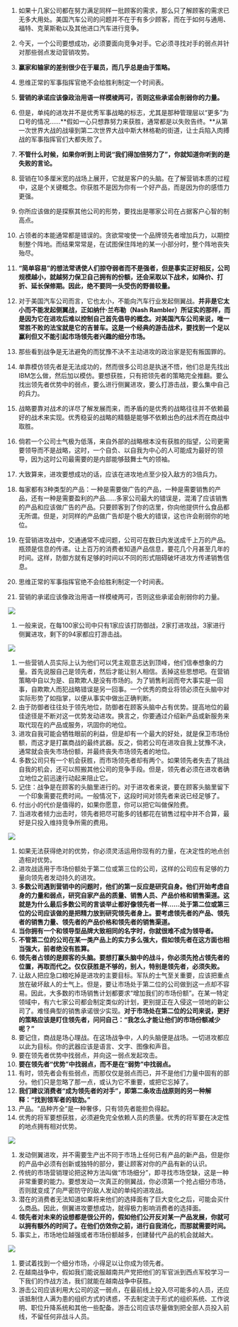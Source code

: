 1. 如果十几家公司都在努力满足同样一批顾客的需求，那么只了解顾客的需求已无多大用处。美国汽车公司的问题并不在于有多少顾客，而在于如何与通用、福特、克莱斯勒以及其他进口汽车进行竞争。
1. 今天，一个公司要想成功，必须要面向竞争对手。它必须寻找对手的弱点并针对那些弱点发动营销攻势。
1. **赢家和输家的差别很少在于雇员，而几乎总是由于策略。**
1. 思维正常的军事指挥官绝不会给胜利制定一个时间表。
1. **营销的承诺应该像政治用语一样模棱两可，否则这些承诺会削弱你的力量。**
1. 但是，单纯的进攻并不是优秀军事战略的标志，尤其是那种管理层以“更多”为口号的情况……**假如一心只想靠努力来获胜，通常都是以失败告终。**从第一次世界大战的战壕到第二次世界大战中斯大林格勒的街道，让士兵陷入肉搏战的军事指挥官们大都失败了。
1. **不管什么时候，如果你听到上司说“我们得加倍努力了”，你就知道你听到的是失败的言论。**
1. 营销在10多厘米宽的战场上展开，它就是客户的头脑。在了解营销本质的过程中，这是个关键概念。你获胜不是因为你有一个好产品，而是因为你的感悟力更强。
1. 你所应该做的是探察其他公司的形势，要找出是哪家公司在占据客户心智的制高点。
1. 占领者的本能通常都是错误的。贪欲常唆使一个品牌领先者增加兵力，以期控制整个阵地。而结果常常是，在试图保住阵地的某一小部分时，整个阵地丧失殆尽。
1. **“简单容易”的想法常诱使人们掠夺弱者而不是强者，但是事实正好相反，公司规模越小，就越努力保卫自己拥有的份额，还会采取以下战术，如降价、打折、延长保修期。因此，绝不要同一头受伤的野兽较量。**
1. 对于美国汽车公司而言，它也太小，不能向汽车行业发起侧翼战。**并非是它太小而不能发起侧翼战，正如纳什·兰布勒（Nash Rambler）所证实的那样，而是因为它在进攻后难以控制自己首先倡导的概念。对美国汽车公司来说，唯一常胜不败的法宝就是它的吉普车。这是一个经典的游击战术，要找到一个足以赢利但又不能引起市场领先者兴趣的细分市场。**
1. 那些看到战争是无法避免的而犹豫不决不主动进攻的政治家是犯有叛国罪的。


1. 单靠模仿领先者是无法成功的，然而很多公司总是执迷不悟，他们总是先找出IBM怎么做，然后加以模仿。要想获胜，只有把领先者的策略完全推翻。要么找出领先者优势中的弱点，要么进行侧翼进攻，要么打游击战，要么集中自己的兵力。
1. 战略要靠对战术的详尽了解发展而来，而矛盾的是优秀的战略往往并不依赖最好的战术来实现。优秀稳妥的战略的精髓是能够不依赖出色的战术而在商战中取胜。
1. 倘若一个公司士气极为低落，来自外部的战略根本没有获胜的指望，公司更需要领导而不是战略，这时，一个自负、以自我为中心的人可能成为最好的领导，因为这时公司最需要的是内部能够鼓舞士气的领袖。
1. 大致算来，进攻要想成功的话，应该在进攻地点至少投入敌方的3倍兵力。
1. 每家都有3种类型的产品：一种是需要做广告的产品，一种是需要销售的产品，还有一种是需要盈利的产品……多家公司最大的错误是，混淆了应该销售的产品和应该做广告的产品。只要顾客到了你的店里，你向他提供什么食品都无所谓。但是，对同样的产品做广告却是个极大的错误，这也许会削弱你的地位。
1. 在营销进攻战中，交通通常不成问题，公司可在数日内发送成千上万的产品。 瓶颈是信息的传递。让上百万的消费者知道产品信息，要花几个月甚至几年的时间。这样，防御方就有足够的时间以不同的形式阻碍破坏进攻方传递销售信息。
1. 思维正常的军事指挥官绝不会给胜利制定一个时间表。
1. 营销的承诺应该像政治用语一样模棱两可，否则这些承诺会削弱你的力量。



![](img/4种战略形式.jpeg)

1. 一般来说，在每100家公司中只有1家应该打防御战，2家打进攻战，3家进行侧翼进攻，剩下的94家都应打游击战。

![](img/防御战.jpeg)

1. 一些营销人员实际上认为他们可以凭主观意志达到顶峰，他们信奉想象的力量。首先说服自己是领先者，然后才能让别人相信。丢掉这些思想吧。在营销策略中自以为是、自欺欺人是没有市场的。为了销售利润而夸大事实是一回事，自欺欺人而犯战略错误是另一回事。一个优秀的商业将领必须在头脑中对实际形势了如指掌，以便从事实中做出正确判断。
1. 由于防御者往往处于领先地位，防御者在顾客头脑中占有优势。提高地位的最佳途径是不断对这一优势发动进攻。换言之，你要通过介绍新产品或新服务来取代现在的产品或服务，巩固你的地位。
1. 进攻自我可能会牺牲眼前的利益，但是却有一个最大的好处，就是保卫市场份额，而这才是打赢商战的最终武器。反之，倘若公司在进攻自我上犹豫不决，通常就会丧失市场份额，并最终丧失市场领先者的地位。
1. 多数公司只有一个机会获胜，而市场领先者却有两个。如果领先者失去了挑战自我的机会，还可以照搬其他公司的竞争手段。但是，领先者必须在进攻者确立地位之前迅速行动起来阻止它。
1. 记住：战争是在顾客的头脑里进行的。对于进攻者来说，要在顾客头脑里留下一个印象需要花费时间。一般情况下，这段时间对领先者来说已经足够了。
1. 付出小的代价是值得的，如果你愿意，你可以把它叫做保险费。
1. 当进攻者倾力出击时，领先者把尽可能多的钱都花在销售过程中并不合算，最好是只投入维持竞争所需的费用。

![](img/进攻战.jpeg)

1. 如果无法获得绝对的优势，你必须灵活运用你现有的力量，在决定性的地点创造相对优势。
1. 进攻战适用于市场份额处于第二位或第三位的公司，这样的公司应有足够的力量向领先者发动持久的进攻。
1. **多数公司遇到营销中的问题时，他们的第一反应是研究自身。他们开始考虑自身的力量和弱点，研究自家产品的质量、销售人员、产品价格和销售渠道。这就是为什么最后多数公司的言谈举止都好像领先者一样……处于第二位或第三位的公司应该做的是把精力放到研究领先者身上。要考虑领先者的产品、领先者的销售力量、领先者的产品价格和领先者的销售渠道。**
1. **当你拥有一个和领导型品牌大致相同的名字时，你就很难不成为领导者。**
1. **不管第二位的公司在某一类产品上的实力多么强大，假如领先者在这方面也相当强大，前者绝没有胜算。**
1. **领先者占领的是顾客的头脑。要想打赢头脑中的战斗，你必须先抢占领先者的位置，再取而代之。仅仅获胜是不够的，别人，特别是领先者，必须失败。**
1. 让敌人把应急口粮吃掉是进攻的主要目标。军队的士气至关重要，应该把重点放在破坏敌人的士气上。但是，要让市场处于第二位的公司做到这一点却不容易。因此，大多数的市场销售计划都要求“增加我们的市场份额”。在某一特定领域中，有六七家公司都会制定类似的计划，更别提正在入侵这一领地的新公司了。难怪典型的销售承诺很少实现。**对于市场处在第二位的公司来说，更好的策略应该是盯住领先者，问问自己：“我怎么才能让他们的市场份额减少呢？”**
1. 要记住，商战是场心理战。在这场战争中，人的头脑便是战场。一切进攻都应以此为目标。你的武器应该是语言、文字、图像和声音。
1. 要在领先者优势中找弱点，并向这一弱点发起攻击。
1. **要在领先者“优势”中找弱点，而不是在“弱势”中找弱点。**
1. 有时，领先者会有些弱点，而那仅仅是弱点而已，并不是他们力量中固有的部分。他们只是忽略了那一点，或认为它不重要，或把它忘掉了。
1. **我们建议消费者“成为领先者的对手”，即第二条攻击战原则的另一种解释：“找到领军者的软肋。”**
1. 产品。“品种齐全”是一种奢侈，只有领先者能担负得起。
1. 优秀的将军要想获胜，必须避免完全依赖人员的质量。优秀的将军要在决定性的地点拥有相对优势。

![](img/侧翼站.jpeg)

1. 发动侧翼进攻，并不需要生产出不同于市场上任何已有产品的新产品，但是你的产品中必须有创新或独特的部分，要让顾客对你的产品有新的认识。
1. 传统的市场营销理论把这种方法叫做“市场细分”，即寻找市场空缺，这是一种非常重要的能力。要想发动一次真正的侧翼战，你必须第一个抢占细分市场，否则就变成了向严密防守的敌人发动的单纯的进攻战。
1. 潜在的消费者无法知道如果将来他们的选择面有了巨大变化之后，可能会买什么商品。因此，侧翼进攻要想成功，就得极力影响消费者的选择面。
1. **领先者对未来的设想都是很公开的，假如他们公开反对某一产品发展，你就可以拥有额外的时间了。在他们仿效你之前，进行自我消化，而那就需要时间。**
1. 事实上，市场地位越强或者市场份额越多，创建替代产品的机会就越大。

![](img/游击战.jpeg)

1. 要试着找到一个细分市场，小得足以让你成为领先者。
1. 在越南战争中，假如我们能说服越南共产党把他们的军官派到西点军校学习一下我们的作战方法，我们就能在越南战争中获胜。
1. 游击公司应该利用大公司的这一弱点，在最前线上投入尽可能多的人员，还应该抵制住人满为患的组织方式的诱惑，不去制定流于形式的组织系统、工作说明、职位升降系统和其他一些配备。游击公司应该尽量做到把全部人员投入前线，不留任何非战斗人员。
